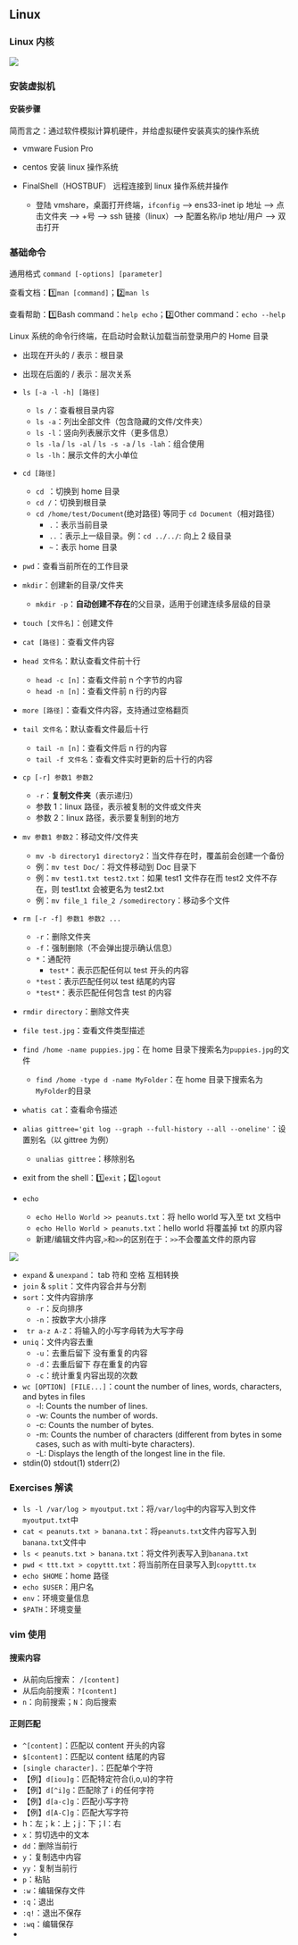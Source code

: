 ## Linux

### Linux 内核

![](/images/linux/内核.jpg)

### 安装虚拟机

#### 安装步骤

简而言之：通过软件模拟计算机硬件，并给虚拟硬件安装真实的操作系统

- vmware Fusion Pro
- centos 安装 linux 操作系统
- FinalShell（HOSTBUF） 远程连接到 linux 操作系统并操作

  - 登陆 vmshare，桌面打开终端，`ifconfig` --> ens33-inet ip 地址 --> 点击文件夹 --> +号 --> ssh 链接（linux）--> 配置名称/ip 地址/用户 --> 双击打开

### 基础命令

通用格式 `command [-options] [parameter]`

查看文档：1️⃣`man [command]`；2️⃣`man ls`

查看帮助：1️⃣Bash command：`help echo`；2️⃣Other command：`echo --help`

Linux 系统的命令行终端，在启动时会默认加载当前登录用户的 Home 目录

- 出现在开头的 / 表示：根目录
- 出现在后面的 / 表示：层次关系

- `ls [-a -l -h] [路径]`

  - `ls /`：查看根目录内容
  - `ls -a`：列出全部文件（包含隐藏的文件/文件夹）
  - `ls -l`：竖向列表展示文件（更多信息）
  - `ls -la` / `ls -al` / `ls -s -a` / `ls -lah`：组合使用
  - `ls -lh`：展示文件的大小单位

- `cd [路径]`
  - `cd `：切换到 home 目录
  - `cd /`：切换到根目录
  - `cd /home/test/Document`(绝对路径) 等同于 `cd Document`（相对路径）
    - `.`：表示当前目录
    - `..`：表示上一级目录。例：`cd ../../`: 向上 2 级目录
    - `~`：表示 home 目录
- `pwd`：查看当前所在的工作目录
- `mkdir`：创建新的目录/文件夹
  - `mkdir -p`：**自动创建不存在**的父目录，适用于创建连续多层级的目录
- `touch [文件名]`：创建文件
- `cat [路径]`：查看文件内容

- `head 文件名`：默认查看文件前十行
  - `head -c [n]`：查看文件前 n 个字节的内容
  - `head -n [n]`：查看文件前 n 行的内容
- `more [路径]`：查看文件内容，支持通过空格翻页

- `tail 文件名`：默认查看文件最后十行

  - `tail -n [n]`：查看文件后 n 行的内容
  - `tail -f 文件名`：查看文件实时更新的后十行的内容

- `cp [-r] 参数1 参数2`

  - `-r`：**复制文件夹**（表示递归）
  - 参数 1：linux 路径，表示被复制的文件或文件夹
  - 参数 2：linux 路径，表示要复制到的地方

- `mv 参数1 参数2`：移动文件/文件夹

  - `mv -b directory1 directory2`：当文件存在时，覆盖前会创建一个备份
  - 例：`mv test Doc/`：将文件移动到 Doc 目录下
  - 例：`mv test1.txt test2.txt`：如果 test1 文件存在而 test2 文件不存在，则 test1.txt 会被更名为 test2.txt
  - 例：`mv file_1 file_2 /somedirectory`：移动多个文件

- `rm [-r -f] 参数1 参数2 ...`

  - `-r`：删除文件夹
  - `-f`：强制删除（不会弹出提示确认信息）
  - `*`：通配符
    - `test*`：表示匹配任何以 test 开头的内容
  - `*test`：表示匹配任何以 test 结尾的内容
  - `*test*`：表示匹配任何包含 test 的内容

- `rmdir directory`：删除文件夹
- `file test.jpg`：查看文件类型描述

- `find /home -name puppies.jpg`：在 home 目录下搜索名为`puppies.jpg`的文件

  - `find /home -type d -name MyFolder`：在 home 目录下搜索名为`MyFolder`的目录

- `whatis cat`：查看命令描述

- `alias gittree='git log --graph --full-history --all --oneline'`：设置别名（以 gittree 为例）

  - `unalias gittree`：移除别名

- exit from the shell：1️⃣`exit`；2️⃣`logout`

- `echo`

  - `echo Hello World >> peanuts.txt`：将 hello world 写入至 txt 文档中
  - `echo Hello World > peanuts.txt`：hello world 将覆盖掉 txt 的原内容
  - 新建/编辑文件内容,`>`和`>>`的区别在于：`>>`不会覆盖文件的原内容

![](/images/linux/output.png)

- `expand` & `unexpand`： tab 符和 空格 互相转换
- `join` & `split`：文件内容合并与分割
- `sort`：文件内容排序
  - `-r`：反向排序
  - `-n`：按数字大小排序
- ` tr a-z A-Z`：将输入的小写字母转为大写字母
- `uniq`：文件内容去重
  - `-u`：去重后留下 没有重复的内容
  - `-d`：去重后留下 存在重复的内容
  - `-c`：统计重复内容出现的次数
- `wc [OPTION] [FILE...]`：count the number of lines, words, characters, and bytes in files
  - -l: Counts the number of lines.
  - -w: Counts the number of words.
  - -c: Counts the number of bytes.
  - -m: Counts the number of characters (different from bytes in some cases, such as with multi-byte characters).
  - -L: Displays the length of the longest line in the file.
- stdin(0) stdout(1) stderr(2)

### Exercises 解读

- `ls -l /var/log > myoutput.txt`：将`/var/log`中的内容写入到文件`myoutput.txt`中
- `cat < peanuts.txt > banana.txt`：将`peanuts.txt`文件内容写入到`banana.txt`文件中
- `ls < peanuts.txt > banana.txt`：将文件列表写入到`banana.txt`
- `pwd < ttt.txt > copyttt.txt`：将当前所在目录写入到`copyttt.tx`
- `echo $HOME`：home 路径
- `echo $USER`：用户名
- `env`：环境变量信息
- `$PATH`：环境变量

### vim 使用

#### 搜索内容

- 从前向后搜索： `/[content]`
- 从后向前搜索：`?[content]`
- `n`：向前搜索；`N`：向后搜索

#### 正则匹配

- `^[content]`：匹配以 content 开头的内容
- `$[content]`：匹配以 content 结尾的内容
- `[single character].`：匹配单个字符
- 【例】`d[iou]g`：匹配特定符合(i,o,u)的字符
- 【例】`d[^i]g`：匹配除了 i 的任何字符
- 【例】`d[a-c]g`：匹配小写字符
- 【例】`d[A-C]g`：匹配大写字符
- h：左；k：上；j：下；l：右
- `x`：剪切选中的文本
- `dd`：删除当前行
- `y`：复制选中内容
- `yy`：复制当前行
- `p`：粘贴
- `:w`：编辑保存文件
- `:q`：退出
- `:q!`：退出不保存
- `:wq`：编辑保存
-

